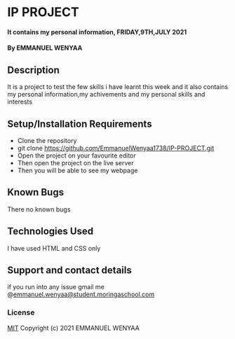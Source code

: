 # IP PROJECT
#### It contains my personal information, FRIDAY,9TH,JULY 2021
#### By **EMMANUEL WENYAA**
## Description
It is a project to test the few skills i have learnt this week and it also contains my personal information,my achivements and my personal skills and interests
## Setup/Installation Requirements
* Clone the repository
* git clone https://github.com/EmmanuelWenyaa1738/IP-PROJECT.git
* Open the project on your favourite editor
* Then open the project on the live server
* Then you will be able to see my webpage
## Known Bugs
There no known bugs
## Technologies Used
 I have used HTML and CSS only
## Support and contact details
if you run into any issue gmail me @emmanuel.wenyaa@student.moringaschool.com
### License
[MIT](https://github.com/EmmanuelWenyaa1738/IP-PROJECT/commit/be8d102a03ade38059cf68482a82daa0c2c605a8)
Copyright (c) 2021 EMMANUEL WENYAA